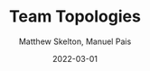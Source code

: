 ---
title: "Team Topologies"
book: team-topologies
author: Matthew Skelton, Manuel Pais
kindle: false
date: 2022-03-01
tags: posts
bookshop_id: 9781942788812
--- 